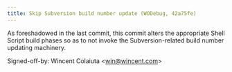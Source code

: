 ```yaml
---
title: Skip Subversion build number update (WODebug, 42a75fe)
---
```


As foreshadowed in the last commit, this commit alters the appropriate Shell Script build phases so as to not invoke the Subversion-related build number updating machinery.

Signed-off-by: Wincent Colaiuta &lt;win@wincent.com&gt;
